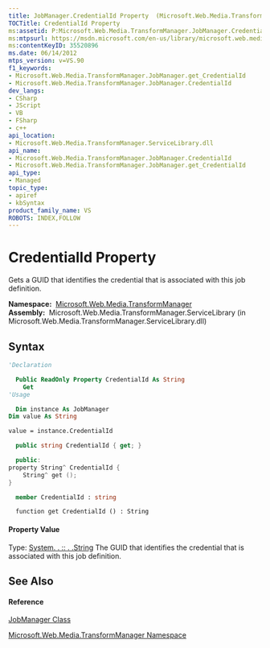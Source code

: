 ```yaml
---
title: JobManager.CredentialId Property  (Microsoft.Web.Media.TransformManager)
TOCTitle: CredentialId Property
ms:assetid: P:Microsoft.Web.Media.TransformManager.JobManager.CredentialId
ms:mtpsurl: https://msdn.microsoft.com/en-us/library/microsoft.web.media.transformmanager.jobmanager.credentialid(v=VS.90)
ms:contentKeyID: 35520896
ms.date: 06/14/2012
mtps_version: v=VS.90
f1_keywords:
- Microsoft.Web.Media.TransformManager.JobManager.get_CredentialId
- Microsoft.Web.Media.TransformManager.JobManager.CredentialId
dev_langs:
- CSharp
- JScript
- VB
- FSharp
- c++
api_location:
- Microsoft.Web.Media.TransformManager.ServiceLibrary.dll
api_name:
- Microsoft.Web.Media.TransformManager.JobManager.CredentialId
- Microsoft.Web.Media.TransformManager.JobManager.get_CredentialId
api_type:
- Managed
topic_type:
- apiref
- kbSyntax
product_family_name: VS
ROBOTS: INDEX,FOLLOW
---
```


# CredentialId Property

Gets a GUID that identifies the credential that is associated with this job definition.

**Namespace:**  [Microsoft.Web.Media.TransformManager](microsoft-web-media-transformmanager-namespace.md)  
**Assembly:**  Microsoft.Web.Media.TransformManager.ServiceLibrary (in Microsoft.Web.Media.TransformManager.ServiceLibrary.dll)

## Syntax

``` vb
'Declaration

  Public ReadOnly Property CredentialId As String
    Get
'Usage

  Dim instance As JobManager
Dim value As String

value = instance.CredentialId
```

``` csharp
  public string CredentialId { get; }
```

``` c++
  public:
property String^ CredentialId {
    String^ get ();
}
```

``` fsharp
  member CredentialId : string
```

``` jscript
  function get CredentialId () : String
```

#### Property Value

Type: [System. . :: . .String](https://msdn.microsoft.com/en-us/library/s1wwdcbf\(v=vs.90\))  
The GUID that identifies the credential that is associated with this job definition.  

## See Also

#### Reference

[JobManager Class](jobmanager-class-microsoft-web-media-transformmanager.md)

[Microsoft.Web.Media.TransformManager Namespace](microsoft-web-media-transformmanager-namespace.md)

